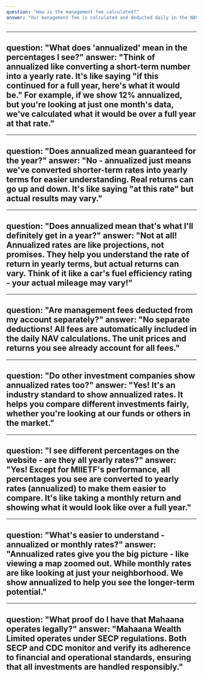 ```yaml
---
question: "How is the management fee calculated?"
answer: "Our management fee is calculated and deducted daily in the NAV calculation. This means the returns you see on our website are your actual returns - all fees are already accounted for."
---
```


---
question: "What does 'annualized' mean in the percentages I see?"
answer: "Think of annualized like converting a short-term number into a yearly rate. It's like saying "if this continued for a full year, here's what it would be." For example, if we show 12% annualized, but you're looking at just one month's data, we've calculated what it would be over a full year at that rate."
---

---
question: "Does annualized mean guaranteed for the year?"
answer: "No - annualized just means we've converted shorter-term rates into yearly terms for easier understanding. Real returns can go up and down. It's like saying "at this rate" but actual results may vary."
---

---
question: "Does annualized mean that's what I'll definitely get in a year?"
answer: "Not at all! Annualized rates are like projections, not promises. They help you understand the rate of return in yearly terms, but actual returns can vary. Think of it like a car's fuel efficiency rating - your actual mileage may vary!"
---

---
question: "Are management fees deducted from my account separately?"
answer: "No separate deductions! All fees are automatically included in the daily NAV calculations. The unit prices and returns you see already account for all fees."
---

---
question: "Do other investment companies show annualized rates too?"
answer: "Yes! It's an industry standard to show annualized rates. It helps you compare different investments fairly, whether you're looking at our funds or others in the market."
---

---
question: "I see different percentages on the website - are they all yearly rates?"
answer: "Yes! Except for MIIETF's performance, all percentages you see are converted to yearly rates (annualized) to make them easier to compare. It's like taking a monthly return and showing what it would look like over a full year."
---

---
question: "What's easier to understand - annualized or monthly rates?"
answer: "Annualized rates give you the big picture - like viewing a map zoomed out. While monthly rates are like looking at just your neighborhood. We show annualized to help you see the longer-term potential."
---

---
question: "What proof do I have that Mahaana operates legally?"
answer: "Mahaana Wealth Limited operates under SECP regulations. Both SECP and CDC monitor and verify its adherence to financial and operational standards, ensuring that all investments are handled responsibly."
---